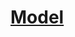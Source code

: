 # <a href="https://raw.githubusercontent.com/PawelJaworski/ddd-loan-application/main/model/activity_diagram.svg">Model</a>
